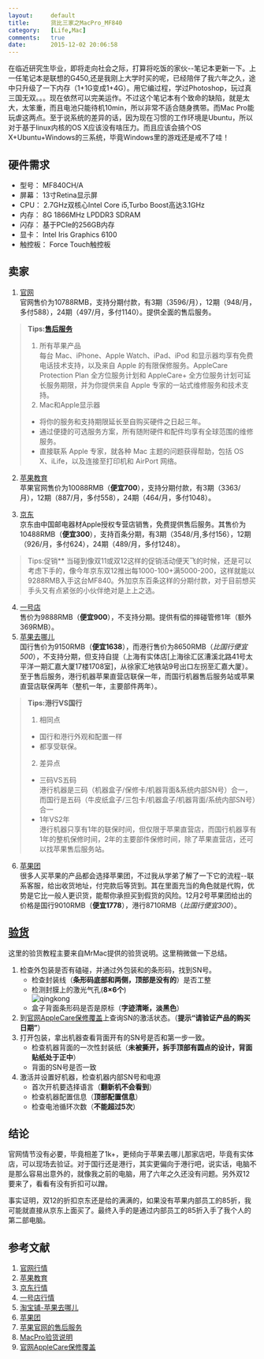 ```yaml
---
layout:		default
title:		货比三家之MacPro_MF840
category:	[Life,Mac]
comments:	true
date:		2015-12-02 20:06:58
---
```

在临近研究生毕业，即将走向社会之际，打算将吃饭的家伙--笔记本更新一下。上一任笔记本是联想的G450,还是我刚上大学时买的呢，已经陪伴了我六年之久，途中只升级了一下内存（1+1G变成1+4G）。用它编过程，学过Photoshop，玩过真三国无双。。。现在依然可以完美运作。不过这个笔记本有个致命的缺陷，就是太大，太笨重，而且电池只能待机10min，所以非常不适合随身携带。而Mac Pro能玩虐这两点。至于说系统的差异的话，因为现在习惯的工作环境是Ubuntu，所以对于基于linux内核的OS X应该没有啥压力。而且应该会搞个OS X+Ubuntu+Windows的三系统，毕竟Windows里的游戏还是戒不了哇！


## 硬件需求
* 型号：    MF840CH/A
* 屏幕：    13寸Retina显示屏
* CPU：     2.7GHz双核心Intel Core i5,Turbo Boost高达3.1GHz
* 内存：    8G 1866MHz LPDDR3 SDRAM
* 闪存：    基于PCIe的256GB内存
* 显卡：    Intel Iris Graphics 6100
* 触控板：  Force Touch触控板


## 卖家
1. [官网][apple]  
官网售价为10788RMB，支持分期付款，有3期（3596/月），12期（948/月，多付588），24期（497/月，多付1140）。提供全面的售后服务。
> **Tips:[售后服务][service]**  
> 1. 所有苹果产品  
> 每台 Mac、iPhone、Apple Watch、iPad、iPod 和显示器均享有免费电话技术支持，以及来自 Apple 的有限保修服务。AppleCare Protection Plan 全方位服务计划和 AppleCare+ 全方位服务计划可延长服务期限，并为你提供来自 Apple 专家的一站式维修服务和技术支持。  
> 2. Mac和Apple显示器  
>
>   * 将你的服务和支持期限延长至自购买硬件之日起三年。  
>   * 通过便捷的可选服务方案，所有随附硬件和配件均享有全球范围的维修服务。  
>   * 直接联系 Apple 专家，就各种 Mac 主题的问题获得帮助，包括 OS X、iLife，以及连接至打印机和 AirPort 网络。  

2. [苹果教育][app_edu]  
苹果官网售价为10088RMB（**便宜700**），支持分期付款，有3期（3363/月），12期（887/月，多付558），24期（464/月，多付1048）。

3. [京东][jd]  
京东由中国邮电器材Apple授权专营店销售，免费提供售后服务。其售价为10488RMB（**便宜300**），支持百条分期，有3期（3548/月,多付156），12期（926/月，多付624），24期（489/月，多付1248）。
> Tips:促销**
> 当碰到像双11或双12这样的促销活动便天飞的时候，还是可以考虑下手的，像今年京东双12推出每1000-100+满5000-200，这样就能以9288RMB入手这台MF840。外加京东百条这样的分期付款，对于目前想买手头又有点紧张的小伙伴绝对是上上之选。
>

4. [一号店][yhd]  
售价为9888RMB（**便宜900**），不支持分期。提供有偿的摔碰管修1年（额外369RMB）。
5. [苹果去哪儿][taobao]  
国行售价为9150RMB（**便宜1638**），而港行售价为8650RMB（_比国行便宜500_），不支持分期，但支持自提（上海有实体店[上海徐汇区漕溪北路41号太平洋一期汇嘉大厦17楼1708室]，从徐家汇地铁站9号出口左拐至汇嘉大厦）。至于售后服务，港行机器苹果直营店联保一年，而国行机器售后服务站或苹果直营店联保两年（整机一年，主要部件两年）。
> **Tips:港行VS国行**  
> 1. 相同点  
>   
>   * 国行和港行外观和配置一样
>   * 都享受联保。
> 2. 差异点  
>   * 三码VS五码  
>   港行机器是三码（机器盒子/保修卡/机器背面&系统内部SN号）合一，而国行是五码（牛皮纸盒子/三包卡/机器盒子/机器背面/系统内部SN号）合一  
>   * 1年VS2年  
>   港行机器只享有1年的联保时间，但仅限于苹果直营店，而国行机器享有1年的整机保修时间，2年的主要部件保修时间，除了苹果直营店，还可以找苹果售后服务站。

6. [苹果团][pgt]  
很多人买苹果的产品都会选择苹果团，不过我从学弟了解了一下它的流程--联系客服，给出收货地址，付完款后等货到。其在里面充当的角色就是代购，优势是它比一般人更识货，能帮你承担买到假货的风险。12月2号苹果团给出的价格是国行9010RMB（**便宜1778**），港行8710RMB（_比国行便宜300_）。


## [验货][check]
这里的验货教程主要来自MrMac提供的验货说明。这里稍微做一下总结。

1. 检查外包装是否有磕碰，并通过外包装和的条形码，找到SN号。
    * 检查封装线（**条形码底部和两侧，顶部是没有的**）是否工整
    * 检测封膜上的激光气孔(**8×6个**)  
    ![qingkong]({{site.baseurl}}/assets/images/qikong.png)
    * 盒子背面条形码是否是原标（**字迹清晰，淡黑色**）
2. 到[官网AppleCare保修覆盖][sn_check]上查询SN的激活状态。（**提示“请验证产品的购买日期”**）
3. 打开包装，拿出机器查看背面开有的SN号是否和第一步一致。
    * 检查机器背面的一次性封装纸（**未被撕开，拆手顶部有圆点的设计，背面贴纸处于正中**）
    * 背面的SN号是否一致
4. 激活并设置好机器，检查机器内部SN号和电源
    * 首次开机要选择语言（**翻新机不会看到**）
    * 检查机器配置信息（**顶部配置信息**）
    * 检查电池循环次数（**不能超过5次**）


## 结论
官网情节没有必要，毕竟相差了1k+，更倾向于苹果去哪儿那家店吧，毕竟有实体店，可以现场去验证。对于国行还是港行，其实更偏向于港行吧，说实话，电脑不是那么容易出意外的，就像我之前的电脑，用了六年之久还没有问题。另外双12要来了，看看有没有折扣可以蹭。


事实证明，双12的折扣京东还是给的满满的，如果没有苹果内部员工的85折，我可能就直接从京东上面买了。最终入手的是通过内部员工的85折入手了我个人的第二部电脑。




## 参考文献
1. [官网行情][apple]
1. [苹果教育][app_edu]
2. [京东行情][jd]
3. [一号店行情][yhd]
4. [淘宝铺-苹果去哪儿][taobao]
5. [苹果团][pgt]
6. [苹果官网的售后服务][service]
7. [MacPro验货说明][check]
8. [官网AppleCare保修覆盖][sn_check]



[apple]:    http://www.apple.com/cn/
[app_edu]:  http://www.apple.com/cn/education/
[jd]:   http://item.jd.com/1580895361.html#none
[yhd]:  http://item.yhd.com/item/45067258?union_ref=10_1&tracker_u=197057&uid=24994375895372
[taobao]:   https://item.taobao.com/item.htm?spm=a1z10.1-c.w5003-10369358660.1.e81MTQ&id=36240916857&scene=taobao_shop
[pgt]:  http://www.appletuan.com/
[service]:  http://www.apple.com/cn-k12/shop/browse/home/applecare
[check]:    http://www.mrmac.cn/t/5
[sn_check]: https://selfsolve.apple.com/agreementWarrantyDynamic.do




